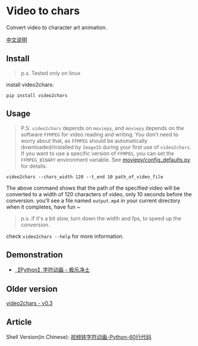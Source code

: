 # Video to chars

Convert video to character art animation.

[中文说明](/doc/README-zh-cn.md)

## Install

>p.s. Tested only on linux

install video2chars:
```
pip install video2chars
```

## Usage

>P.S. `video2chars` depends on `moviepy`, and `moviepy` depends on the software `FFMPEG` for video reading and writing. You don’t need to worry about that, 
as `FFMPEG` should be automatically downloaded/installed by `ImageIO` during your first use of `video2chars`.
If you want to use a specific version of `FFMPEG`, you can set the `FFMPEG_BINARY` environment variable.
 See [moviepy/config_defaults.py](https://github.com/Zulko/moviepy/blob/master/moviepy/config_defaults.py) for details.

```
video2chars --chars_width 120 --t_end 10 path_of_video_file
```
The above command shows that the path of the specified video will be converted to a width of 120 characters of video, only 10 seconds before the conversion. 
you'll see a file named `output.mp4` in your current directory when it completes, have fun ~

>p.s. if it's a bit slow, turn down the width and fps, to speed up the conversion. 

check `video2chars --help` for more information.


## Demonstration

- [【Python】字符动画 - 极乐净土](https://www.bilibili.com/video/av30469888/)


## Older version

[video2chars - v0.3](https://github.com/yuansuye/video2chars/tree/v0.3)

## Article

Shell Version(in Chinese): [视频转字符动画-Python-60行代码](http://www.cnblogs.com/kirito-c/p/5971988.html)
